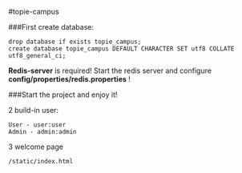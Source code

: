 #topie-campus



###First create database:


```
drop database if exists topie_campus;
create database topie_campus DEFAULT CHARACTER SET utf8 COLLATE utf8_general_ci;
```
**Redis-server** is required! 
Start the redis server and configure **config/properties/redis.properties** !

###Start the project and enjoy it!

2 build-in user:
```
User - user:user
Admin - admin:admin
```

3 welcome page
```
/static/index.html
```
